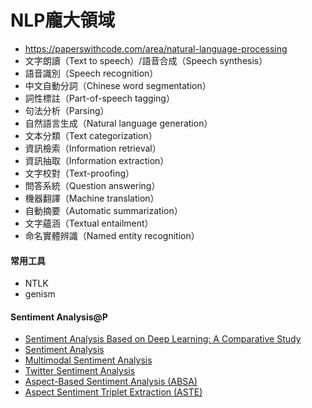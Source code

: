 # NLP龐大領域
- https://paperswithcode.com/area/natural-language-processing
- 文字朗讀（Text to speech）/語音合成（Speech synthesis）
- 語音識別（Speech recognition）
- 中文自動分詞（Chinese word segmentation）
- 詞性標註（Part-of-speech tagging）
- 句法分析（Parsing）
- 自然語言生成（Natural language generation）
- 文本分類（Text categorization）
- 資訊檢索（Information retrieval）
- 資訊抽取（Information extraction）
- 文字校對（Text-proofing）
- 問答系統（Question answering）
- 機器翻譯（Machine translation）
- 自動摘要（Automatic summarization）
- 文字蘊涵（Textual entailment）
- 命名實體辨識（Named entity recognition）

#### 常用工具
- NTLK
- genism
#### Sentiment Analysis@P
- [Sentiment Analysis Based on Deep Learning: A Comparative Study](https://arxiv.org/pdf/2006.03541v1)
- [Sentiment Analysis]()
- [Multimodal Sentiment Analysis](https://paperswithcode.com/task/multimodal-sentiment-analysis)
- [Twitter Sentiment Analysis](https://paperswithcode.com/task/multimodal-sentiment-analysis)
- [Aspect-Based Sentiment Analysis (ABSA)](https://paperswithcode.com/task/aspect-based-sentiment-analysis)
- [Aspect Sentiment Triplet Extraction (ASTE) ](https://paperswithcode.com/task/aspect-sentiment-triplet-extraction)
